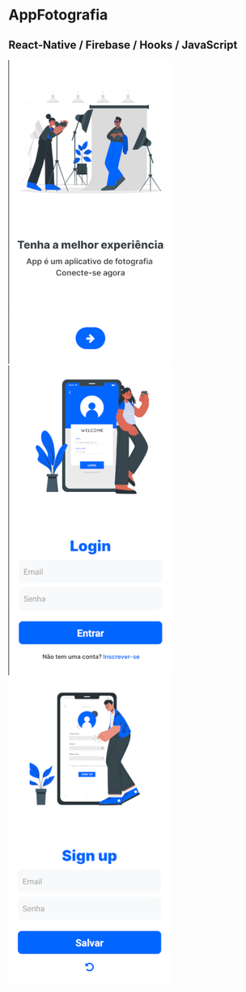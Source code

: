 # AppFotografia

## React-Native / Firebase / Hooks / JavaScript

<div>
   <img src="foto3.png"/>
  <img src="foto4.png"/>
  <img src="foto5.png"/>
</div>
